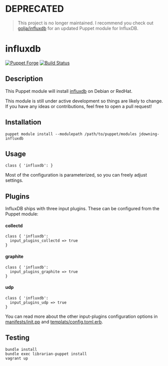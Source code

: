 # DEPRECATED

> This project is no longer maintained. I recommend you check out [golja/influxdb](https://forge.puppet.com/golja/influxdb) for an updated Puppet module for InfluxDB.

# influxdb

[![Puppet Forge](http://img.shields.io/puppetforge/v/jdowning/influxdb.svg)](https://forge.puppetlabs.com/jdowning/influxdb) [![Build Status](https://travis-ci.org/justindowning/puppet-influxdb.png)](https://travis-ci.org/justindowning/puppet-influxdb)

## Description

This Puppet module will install [influxdb](https://influxdb.org) on Debian or RedHat.

This module is still under active development so things are likely to change. If
you have any ideas or contributions, feel free to open a pull request!

## Installation

`puppet module install --modulepath /path/to/puppet/modules jdowning-influxdb`

## Usage

`class { 'influxdb': }`

Most of the configuration is parameterized, so you can freely adjust settings.

## Plugins

InfluxDB ships with three input plugins. These can be configured from the Puppet module:

#### collectd
```
class { 'influxdb':
  input_plugins_collectd => true
}
```

#### graphite
```
class { 'influxdb':
  input_plugins_graphite => true
}
```

#### udp
```
class { 'influxdb':
  input_plugins_udp => true
}
```

You can read more about the other input-plugins configuration options in [manifests/init.pp](https://github.com/justindowning/puppet-influxdb/blob/master/manifests/init.pp) and [templats/config.toml.erb](https://github.com/justindowning/puppet-influxdb/blob/master/templates/config.toml.erb).

## Testing

```
bundle install
bundle exec librarian-puppet install
vagrant up
```
